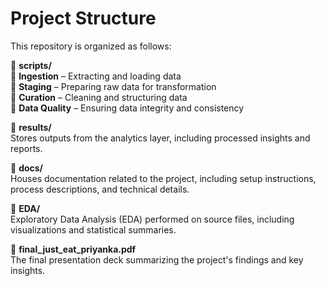 # Project Structure

This repository is organized as follows:

📂 **scripts/**  
   📌 **Ingestion** – Extracting and loading data  
   📌 **Staging** – Preparing raw data for transformation  
   📌 **Curation** – Cleaning and structuring data  
   📌 **Data Quality** – Ensuring data integrity and consistency  

📂 **results/**  
   Stores outputs from the analytics layer, including processed insights and reports.  

📂 **docs/**  
   Houses documentation related to the project, including setup instructions, process descriptions, and technical details.  

📂 **EDA/**  
   Exploratory Data Analysis (EDA) performed on source files, including visualizations and statistical summaries.  

📄 **final_just_eat_priyanka.pdf**  
   The final presentation deck summarizing the project's findings and key insights.
